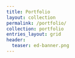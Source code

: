 ```yaml
---
title: Portfolio
layout: collection
permalink: /portfolio/
collection: portfolio
entries_layout: grid
header:
  teaser: ed-banner.png
---
```

